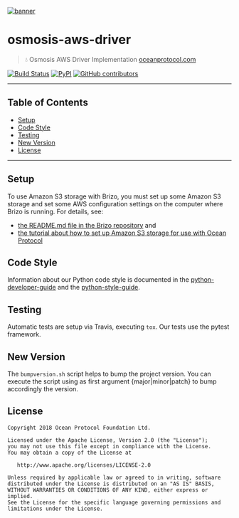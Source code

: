 [![banner](https://raw.githubusercontent.com/oceanprotocol/art/master/github/repo-banner%402x.png)](https://oceanprotocol.com)

# osmosis-aws-driver

> 💧 Osmosis AWS Driver Implementation
> [oceanprotocol.com](https://oceanprotocol.com)

[![Build Status](https://travis-ci.com/oceanprotocol/osmosis-aws-driver.svg)](https://travis-ci.com/oceanprotocol/osmosis-aws-driver)
[![PyPI](https://img.shields.io/pypi/v/osmosis-aws-driver.svg)](https://pypi.org/project/osmosis-aws-driver/)
[![GitHub contributors](https://img.shields.io/github/contributors/oceanprotocol/osmosis-aws-driver.svg)](https://github.com/oceanprotocol/osmosis-aws-driver/graphs/contributors)

---

## Table of Contents

- [Setup](#setup)
- [Code Style](#code-style)
- [Testing](#testing)
- [New Version](#new-version)
- [License](#license)

---

## Setup

To use Amazon S3 storage with Brizo, you must set up some Amazon S3 storage and set some AWS configuration settings on the computer where Brizo is running. For details, see:

- [the README.md file in the Brizo repository](https://github.com/oceanprotocol/brizo/blob/develop/README.md) and
- [the tutorial about how to set up Amazon S3 storage for use with Ocean Protocol](https://docs.oceanprotocol.com/tutorials/amazon-s3-for-brizo/)

## Code Style

Information about our Python code style is documented in the [python-developer-guide](https://github.com/oceanprotocol/dev-ocean/blob/master/doc/development/python-developer-guide.md)
and the [python-style-guide](https://github.com/oceanprotocol/dev-ocean/blob/master/doc/development/python-style-guide.md).

## Testing

Automatic tests are setup via Travis, executing `tox`.
Our tests use the pytest framework.

## New Version

The `bumpversion.sh` script helps to bump the project version. You can execute the script using as first argument {major|minor|patch} to bump accordingly the version.

## License

```text
Copyright 2018 Ocean Protocol Foundation Ltd.

Licensed under the Apache License, Version 2.0 (the "License");
you may not use this file except in compliance with the License.
You may obtain a copy of the License at

   http://www.apache.org/licenses/LICENSE-2.0

Unless required by applicable law or agreed to in writing, software
distributed under the License is distributed on an "AS IS" BASIS,
WITHOUT WARRANTIES OR CONDITIONS OF ANY KIND, either express or implied.
See the License for the specific language governing permissions and
limitations under the License.
```
